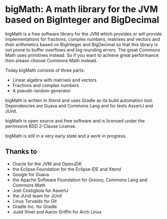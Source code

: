 # bigMath: A math library for the JVM based on BigInteger and BigDecimal

bigMath is a free software library for the JVM which provides or will provide implementations for fractions, 
complex numbers, matrixes and vectors and their arithmetics based on BigInteger and BigDecimal so that this 
library is not prone to buffer overflows and big rounding errors. The great Commons Math uses primitives 
instead. So if you want to achieve great performance then please choose Commons Math instead.

Today bigMath consists of three parts:
* Linear algebra with matrixes and vectors
* Fractions and complex numbers
* A pseudo random generator

bigMath is written in Xtend and uses Gradle as its build automation tool.
Dependencies are Guava and Commons Lang and for tests AssertJ and JUnit.

bigMath is open source and free software and is licensed under the permissive BSD 2-Clause License.

bigMath is still in a very early state and a work in progress.

## Thanks to
* Oracle for the JVM and OpenJDK
* the Eclipse Foundation for the Eclipse IDE and Xtend
* Google for Guava
* the Apache Software Foundation for Groovy, Commons Lang and Commons Math 
* Joel Costigliola for AssertJ
* the JUnit team for JUnit
* Linus Torvalds for Git
* Gradle Inc. for Gradle
* Judd Vinet and Aaron Griffin for Arch Linux
